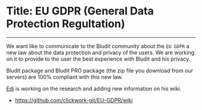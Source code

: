 # Title: EU GDPR (General Data Protection Regultation)
<!-- Date: 2018-03-30 13:00:00 -->
---
We want like to communicate to the Bludit community about the `EU GDPR` a new law about the data protection and privacy of the users. We are working on it to provide to the user the best experience with Bludit and his privacy.

Bludit package and Bludit PRO package (the zip file you download from our servers) are 100% compliant with this new law.

[Edi](https://clickwork.ch) is working on the research and adding new information on his wiki.
- https://github.com/clickwork-git/EU-GDPR/wiki
